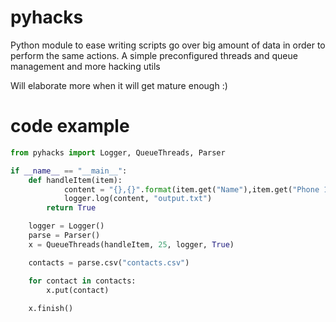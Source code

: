 # pyhacks
Python module to ease writing scripts go over big amount of data in order to perform the same actions. A simple preconfigured threads and queue management and more hacking utils

Will elaborate more when it will get mature enough :)

# code example

```python
from pyhacks import Logger, QueueThreads, Parser

if __name__ == "__main__":
	def handleItem(item):
        	content = "{},{}".format(item.get("Name"),item.get("Phone 1 - Value"))
        	logger.log(content, "output.txt")
		return True

	logger = Logger()
	parse = Parser()
	x = QueueThreads(handleItem, 25, logger, True)

	contacts = parse.csv("contacts.csv")

	for contact in contacts:
		x.put(contact)
		
	x.finish()
    
```
